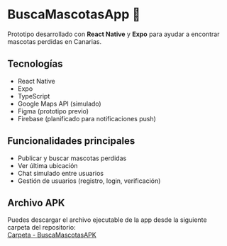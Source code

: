 # BuscaMascotasApp 🐾

Prototipo desarrollado con **React Native** y **Expo** para ayudar a encontrar mascotas perdidas en Canarias.

## Tecnologías
- React Native
- Expo
- TypeScript
- Google Maps API (simulado)
- Figma (prototipo previo)
- Firebase (planificado para notificaciones push)

## Funcionalidades principales
- Publicar y buscar mascotas perdidas
- Ver última ubicación
- Chat simulado entre usuarios
- Gestión de usuarios (registro, login, verificación)

## Archivo APK

Puedes descargar el archivo ejecutable de la app desde la siguiente carpeta del repositorio:  
[Carpeta - BuscaMascotasAPK](https://github.com/andressa-reis/BuscaMascotas/tree/main/BuscaMascotasAPK)

